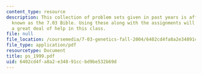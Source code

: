 ```yaml
---
content_type: resource
description: This collection of problem sets given in past years is affectionately
  known as the 7.03 Bible. Using these along with the assignments will give the student
  a great deal of help in this class.
file: null
file_location: /coursemedia/7-03-genetics-fall-2004/6402cd4fa8a2e34891ccbd9be532b69d_ps_1999.pdf
file_type: application/pdf
resourcetype: Document
title: ps_1999.pdf
uid: 6402cd4f-a8a2-e348-91cc-bd9be532b69d
---
```

